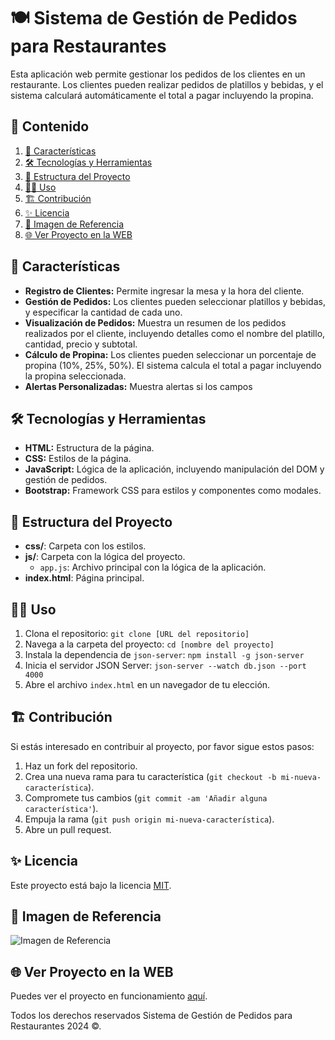 # 🍽️ Sistema de Gestión de Pedidos para Restaurantes

Esta aplicación web permite gestionar los pedidos de los clientes en un restaurante. Los clientes pueden realizar pedidos de platillos y bebidas, y el sistema calculará automáticamente el total a pagar incluyendo la propina.

## 🎯 Contenido

1. [📝 Características](#-características)
2. [🛠️ Tecnologías y Herramientas](#-tecnologías-y-herramientas)
3. [🚀 Estructura del Proyecto](#-estructura-del-proyecto)
4. [🧑‍💻 Uso](#-uso)
5. [🏗️ Contribución](#-contribución)
6. [✨ Licencia](#-licencia)
7. [🙈 Imagen de Referencia](#-imagen-de-referencia)
8. [🌐 Ver Proyecto en la WEB](#-ver-proyecto-en-la-web)

## 📝 Características

- **Registro de Clientes:** Permite ingresar la mesa y la hora del cliente.
- **Gestión de Pedidos:** Los clientes pueden seleccionar platillos y bebidas, y especificar la cantidad de cada uno.
- **Visualización de Pedidos:** Muestra un resumen de los pedidos realizados por el cliente, incluyendo detalles como el nombre del platillo, cantidad, precio y subtotal.
- **Cálculo de Propina:** Los clientes pueden seleccionar un porcentaje de propina (10%, 25%, 50%). El sistema calcula el total a pagar incluyendo la propina seleccionada.
- **Alertas Personalizadas:** Muestra alertas si los campos

## 🛠️ Tecnologías y Herramientas

- **HTML:** Estructura de la página.
- **CSS:** Estilos de la página.
- **JavaScript:** Lógica de la aplicación, incluyendo manipulación del DOM y gestión de pedidos.
- **Bootstrap:** Framework CSS para estilos y componentes como modales.

## 🚀 Estructura del Proyecto

- **css/**: Carpeta con los estilos.
- **js/**: Carpeta con la lógica del proyecto.
  - `app.js`: Archivo principal con la lógica de la aplicación.
- **index.html**: Página principal.

## 🧑‍💻 Uso

1. Clona el repositorio: `git clone [URL del repositorio]`
2. Navega a la carpeta del proyecto: `cd [nombre del proyecto]`
3. Instala la dependencia de `json-server`: `npm install -g json-server`
4. Inicia el servidor JSON Server: `json-server --watch db.json --port 4000`
5. Abre el archivo `index.html` en un navegador de tu elección.

## 🏗️ Contribución

Si estás interesado en contribuir al proyecto, por favor sigue estos pasos:

1. Haz un fork del repositorio.
2. Crea una nueva rama para tu característica (`git checkout -b mi-nueva-característica`).
3. Compromete tus cambios (`git commit -am 'Añadir alguna característica'`).
4. Empuja la rama (`git push origin mi-nueva-característica`).
5. Abre un pull request.

## ✨ Licencia

Este proyecto está bajo la licencia [MIT](https://opensource.org/licenses/MIT).

## 🙈 Imagen de Referencia

![Imagen de Referencia](https://i.postimg.cc/7ZCrV008/Calular-propina.png)

## 🌐 Ver Proyecto en la WEB

Puedes ver el proyecto en funcionamiento [aquí](https://jmatochepascual.github.io/Calculadora-de-propinas/).

Todos los derechos reservados Sistema de Gestión de Pedidos para Restaurantes 2024 ©.
